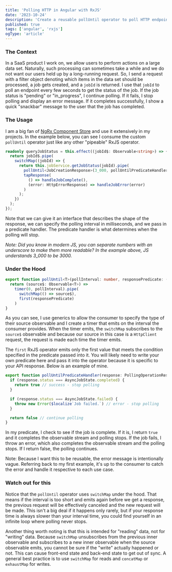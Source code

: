 ```yaml
---
title: 'Polling HTTP in Angular with RxJS'
date: '2023-10-24'
description: 'Create a reusable pollUntil operator to poll HTTP endpoints with Angular and RxJS'
published: true
tags: ['angular', 'rxjs']
ogType: 'article'
---
```


### The Context

In a SaaS product I work on, we allow users to perform actions on a large data set. Naturally, such processing can sometimes take a while and we do not want our users held up by a long-running request. So, I send a request with a filter object denoting which items in the data set should be processed, a job gets created, and a `jobId` is returned. I use that `jobId` to poll an endpoint every few seconds to get the status of the job. If the job status is "pending" or "in_progress", I continue polling. If it fails, I stop polling and display an error message. If it completes successfully, I show a quick "snackbar" message to the user that the job has completed.

### The Usage

I am a big fan of [NgRx Component Store](https://ngrx.io/guide/component-store) and use it extensively in my projects. In the example below, you can see I consume the custom `pollUntil` operator just like any other "pipeable" RxJS operator.

```typescript
readonly queryJobStatus = this.effect((jobId$: Observable<string>) => {
  return jobId$.pipe(
    switchMap((jobId) => {
      return this.jobService.getJobStatus(jobId).pipe(
        pollUntil<JobCreationResponse>(3_000, pollUntilPredicateHandler),
        tapResponse(
          () => handleJobComplete(),
          (error: HttpErrorResponse) => handleJobError(error)
        )
      );
    })
  );
});
```

Note that we can give it an interface that describes the shape of the response, we can specify the polling interval in milliseconds, and we pass in a predicate handler. The predicate handler is what determines when the polling will stop.

_Note: Did you know in modern JS, you can separate numbers with an underscore to make them more readable? In the example above, JS understands 3_000 to be 3000._

### Under the Hood

```typescript
export function pollUntil<T>(pollInterval: number, responsePredicate: (res: any) => boolean) {
  return (source$: Observable<T>) =>
    timer(0, pollInterval).pipe(
      switchMap(() => source$),
      first(responsePredicate)
    )
}
```

As you can see, I use generics to allow the consumer to specify the type of their source observable and I create a timer that emits on the interval the consumer provides. When the timer emits, the `switchMap` subscribes to the `source$` observable and because our source in this case is a `HttpClient` request, the request is made each time the timer emits.

The `first` RxJS operator emits only the first value that meets the condition specified in the predicate passed into it. You will likely need to write your own predicate here and pass it into the operator because it is specific to your API response. Below is an example of mine.

```typescript
export function pollUntilPredicateHandler(response: PollingOperationResponseData): boolean {
  if (response.status === AsyncJobState.completed) {
    return true // success - stop polling
  }

  if (response.status === AsyncJobState.failed) {
    throw new Error($localize`Job failed.`) // error - stop polling
  }

  return false // continue polling
}
```

In my predicate, I check to see if the job is complete. If it is, I return `true` and it completes the observable stream and polling stops. If the job fails, I throw an error, which also completes the observable stream and the polling stops. If I return false, the polling continues.

Note: Because I want this to be reusable, the error message is intentionally vague. Referring back to my first example, it's up to the consumer to catch the error and handle it respective to each use case.

### Watch out for this

Notice that the `pollUntil` operator uses `switchMap` under the hood. That means if the interval is too short and emits again before we get a response, the previous request will be effectively canceled and the new request will be made. This isn't a big deal if it happens only rarely, but if your response time is always slower than your interval time, you could find yourself in an infinite loop where polling never stops.

Another thing worth noting is that this is intended for "reading" data, not for "writing" data. Because `switchMap` unsubscribes from the previous inner observable and subscribes to a new inner observable when the source observable emits, you cannot be sure if the "write" actually happened or not. This can cause front-end state and back-end state to get out of sync. A general best practice is to use `switchMap` for reads and `concatMap` or `exhaustMap` for writes.
